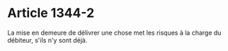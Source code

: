 # Article 1344-2

<p>La mise en demeure de délivrer une chose met les risques à la charge du débiteur, s'ils n'y sont déjà.</p>